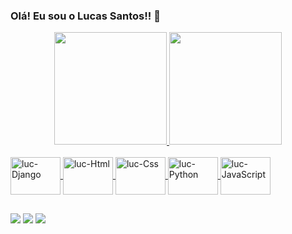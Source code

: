 ### Olá! Eu sou o Lucas Santos!! 👋

<div align="center">
  <a href="https://github.com/lucasdsr04">
  <img height="180em" 
  src="https://github-readme-stats-beige-beta-16.vercel.app/api?username=lucasdsr04&show_icons=true&theme=gotham&include_all_commits=true&count_private=true"/>
  <img height="180em" 
  src="https://github-readme-stats-beige-beta-16.vercel.app/api/top-langs/?username=lucasdsr04&layout=compact&langs_count=7&theme=gotham"/>
</div>
<div style="display: inline_block"><br>
  <img align="center" alt="luc-Django" height="60" width="80" backgroundcolor="white" src="https://cdn.jsdelivr.net/gh/devicons/devicon/icons/django/django-plain-wordmark.svg" />
  <img align="center" alt="luc-Html" height="60" width="80" src="https://cdn.jsdelivr.net/gh/devicons/devicon/icons/html5/html5-original.svg" />
  <img align="center" alt="luc-Css" height="60" width="80" src="https://cdn.jsdelivr.net/gh/devicons/devicon/icons/css3/css3-original.svg" />
  <img align="center" alt="luc-Python" height="60" width="80" src="https://cdn.jsdelivr.net/gh/devicons/devicon/icons/python/python-original.svg" />
  <img align="center" alt="luc-JavaScript" height="60" width="80" src="https://cdn.jsdelivr.net/gh/devicons/devicon/icons/javascript/javascript-original.svg" />
                
</div>

##

<div> 
  <a href="https://www.instagram.com/lucasdsr04/" target="_blank"><img src="https://img.shields.io/badge/-Instagram-%23E4405F?style=for-the-badge&logo=instagram&logoColor=white" target="_blank"></a>
  <a href = "mailto:sl.solucas@gmail.com"><img src="https://img.shields.io/badge/-Gmail-%23333?style=for-the-badge&logo=gmail&logoColor=white" target="_blank"></a>
  <a href="https://www.linkedin.com/in/lucas-rodrigues-638b4116a/" target="_blank"><img src="https://img.shields.io/badge/-LinkedIn-%230077B5?style=for-the-badge&logo=linkedin&logoColor=white" target="_blank"></a> 

</div>
 
